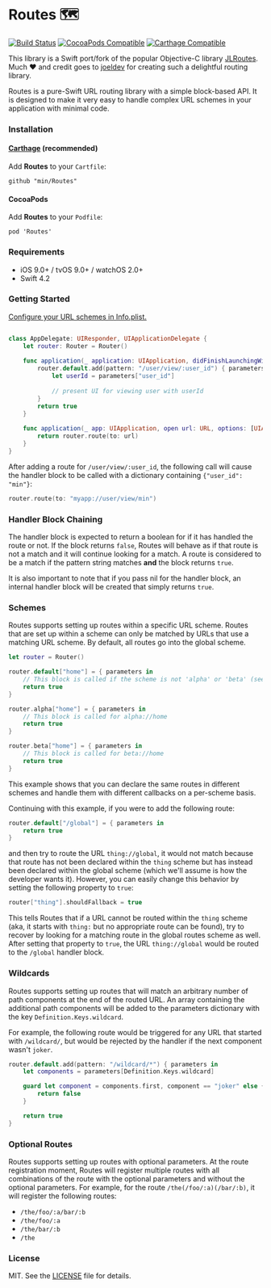 Routes 🗺
========
[![Build Status](https://travis-ci.org/min/Routes.svg?branch=master)](https://travis-ci.org/min/Routes)
[![CocoaPods Compatible](https://img.shields.io/cocoapods/v/Routes.svg)](https://img.shields.io/cocoapods/v/Routes.svg)
[![Carthage Compatible](https://img.shields.io/badge/Carthage-compatible-4BC51D.svg?style=flat)](https://github.com/Carthage/Carthage)

This library is a Swift port/fork of the popular Objective-C library [JLRoutes](https://www.github.com/joeldev/JLRoutes). Much ❤️ and credit goes to [joeldev](https://www.github.com/joeldev) for creating such a delightful routing library.

Routes is a pure-Swift URL routing library with a simple block-based API. It is designed to make it very easy to handle complex URL schemes in your application with minimal code. 

### Installation ###

#### [Carthage](https://github.com/Carthage/Carthage) (recommended)

Add **Routes** to your `Cartfile`:
```
github "min/Routes"
```

#### CocoaPods

Add **Routes** to your `Podfile`:
```
pod 'Routes'
```

### Requirements ###
- iOS 9.0+ / tvOS 9.0+ / watchOS 2.0+
- Swift 4.2

### Getting Started ###

[Configure your URL schemes in Info.plist.](https://developer.apple.com/library/ios/documentation/iPhone/Conceptual/iPhoneOSProgrammingGuide/Inter-AppCommunication/Inter-AppCommunication.html#//apple_ref/doc/uid/TP40007072-CH6-SW2)

```swift

class AppDelegate: UIResponder, UIApplicationDelegate {
    let router: Router = Router()
    
    func application(_ application: UIApplication, didFinishLaunchingWithOptions launchOptions: [UIApplicationLaunchOptionsKey: Any]?) -> Bool {
        router.default.add(pattern: "/user/view/:user_id") { parameters in
            let userId = parameters["user_id"]
            
            // present UI for viewing user with userId
        }
        return true
    }
    
    func application(_ app: UIApplication, open url: URL, options: [UIApplicationOpenURLOptionsKey : Any] = [:]) -> Bool {
        return router.route(to: url)
    }
}

```

After adding a route for `/user/view/:user_id`, the following call will cause the handler block to be called with a dictionary containing `{"user_id": "min"}`:

```swift
router.route(to: "myapp://user/view/min")
```

### Handler Block Chaining ###

The handler block is expected to return a boolean for if it has handled the route or not. If the block returns `false`, Routes will behave as if that route is not a match and it will continue looking for a match. A route is considered to be a match if the pattern string matches **and** the block returns `true`.

It is also important to note that if you pass nil for the handler block, an internal handler block will be created that simply returns `true`.


### Schemes ###

Routes supports setting up routes within a specific URL scheme. Routes that are set up within a scheme can only be matched by URLs that use a matching URL scheme. By default, all routes go into the global scheme.

```swift
let router = Router()

router.default["home"] = { parameters in
    // This block is called if the scheme is not 'alpha' or 'beta' (see below)	
    return true
}

router.alpha["home"] = { parameters in
    // This block is called for alpha://home
    return true
}

router.beta["home"] = { parameters in
    // This block is called for beta://home
    return true
}
```

This example shows that you can declare the same routes in different schemes and handle them with different callbacks on a per-scheme basis.

Continuing with this example, if you were to add the following route:

```swift
router.default["/global"] = { parameters in
    return true
}
```

and then try to route the URL `thing://global`, it would not match because that route has not been declared within the `thing` scheme but has instead been declared within the global scheme (which we'll assume is how the developer wants it). However, you can easily change this behavior by setting the following property to `true`:

```swift
router["thing"].shouldFallback = true
```

This tells Routes that if a URL cannot be routed within the `thing` scheme (aka, it starts with `thing:` but no appropriate route can be found), try to recover by looking for a matching route in the global routes scheme as well. After setting that property to `true`, the URL `thing://global` would be routed to the `/global` handler block.


### Wildcards ###

Routes supports setting up routes that will match an arbitrary number of path components at the end of the routed URL. An array containing the additional path components will be added to the parameters dictionary with the key `Definition.Keys.wildcard`.

For example, the following route would be triggered for any URL that started with `/wildcard/`, but would be rejected by the handler if the next component wasn't `joker`.

```swift
router.default.add(pattern: "/wildcard/*") { parameters in
    let components = parameters[Definition.Keys.wildcard]

    guard let component = components.first, component == "joker" else {
        return false
    }

    return true
}
```

### Optional Routes ###

Routes supports setting up routes with optional parameters. At the route registration moment, Routes will register multiple routes with all combinations of the route with the optional parameters and without the optional parameters. For example, for the route `/the(/foo/:a)(/bar/:b)`, it will register the following routes:

- `/the/foo/:a/bar/:b`
- `/the/foo/:a`
- `/the/bar/:b`
- `/the`

### License ###
MIT. See the [LICENSE](LICENSE) file for details.
